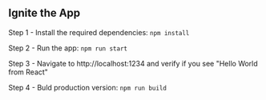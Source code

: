 ## Ignite the App

Step 1 - Install the required dependencies: `npm install`

Step 2 - Run the app: `npm run start`

Step 3 - Navigate to http://localhost:1234 and verify if you see "Hello World from React"

Step 4 - Buld production version: `npm run build`

